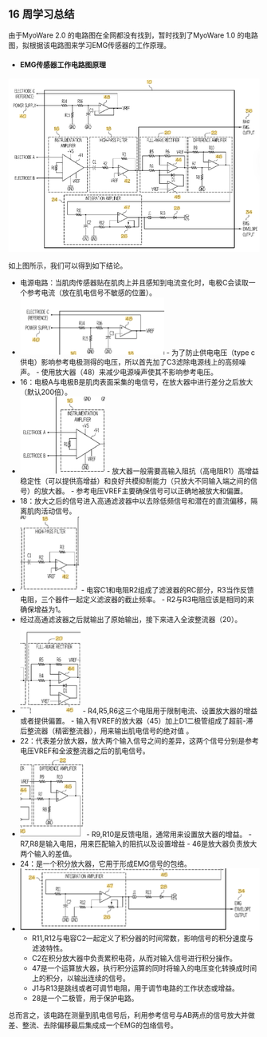 ## 16 周学习总结

由于MyoWare 2.0 的电路图在全网都没有找到，暂时找到了MyoWare 1.0 的电路图，拟根据该电路图来学习EMG传感器的工作原理。

- #### EMG传感器工作电路图原理

![image-20240214191259103](16week_summarize.assets/image-20240214191259103.png)

如上图所示，我们可以得到如下结论。

- 电源电路：当肌肉传感器贴在肌肉上并且感知到电流变化时，电极C会读取一个参考电流（放在肌电信号不敏感的位置）。
- <img src="16week_summarize.assets/image-20240214212518942.png" alt="image-20240214212518942" style="zoom:50%;" />
  - 为了防止供电电压（type c供电）影响参考电极测得的电压，所以首先加了C3滤除电源线上的高频噪声。
  - 使用放大器（48）来减少电源噪声使其不影响参考电压。
- 16：电极A与电极B是肌肉表面采集的电信号，在放大器中进行差分之后放大（默认200倍）。
- <img src="16week_summarize.assets/image-20240214212540119.png" alt="image-20240214212540119" style="zoom:50%;" />
  - 放大器一般需要高输入阻抗（高电阻R1）高增益稳定性（可以提供高增益）和良好共模抑制能力（只放大不同输入端之间的信号）的放大器。
  - 参考电压VREF主要确保信号可以正确地被放大和偏置。
- 18：放大之后的信号进入高通滤波器中以去除低频信号和潜在的直流偏移，隔离肌肉活动信号。
- <img src="16week_summarize.assets/image-20240214212603020.png" alt="image-20240214212603020" style="zoom:50%;" />
  - 电容C1和电阻R2组成了滤波器的RC部分，R3当作反馈电阻，三个器件一起定义滤波器的截止频率。
  - R2与R3电阻应该是相同的来确保增益为1。
- 经过高通滤波器之后就输出了原始输出，接下来进入全波整流器（20）。
- <img src="16week_summarize.assets/image-20240214212626294.png" alt="image-20240214212626294" style="zoom:50%;" />
  - R4,R5,R6这三个电阻用于限制电流、设置放大器的增益或者提供偏置。
  - 输入有VREF的放大器（45）加上D1二极管组成了超前-滞后整流器（精密整流器），用来输出肌电信号的绝对值 。
- 22：代表差分放大器，放大两个输入信号之间的差异，这两个信号分别是参考电压VREF和全波整流器之后的肌电信号。
- <img src="16week_summarize.assets/image-20240214214400344.png" alt="image-20240214214400344" style="zoom:50%;" />
  - R9,R10是反馈电阻，通常用来设置放大器的增益。
  - R7,R8是输入电阻，用来匹配输入的阻抗以及设置增益
  - 46是放大器负责放大两个输入的差值。
- 24：是一个积分放大器，它用于形成EMG信号的包络。
- ![image-20240214215308989](16week_summarize.assets/image-20240214215308989.png)
  - R11,R12与电容C2一起定义了积分器的时间常数，影响信号的积分速度与滤波特性。
  - C2在积分放大器中负责累积电荷，从而对输入信号进行积分操作。
  - 47是一个运算放大器，执行积分运算的同时将输入的电压变化转换成时间上的积分，以输出连续的信号。
  - J1与R13是跳线或者可调节电阻，用于调节电路的工作状态或增益。
  - 28是一个二极管，用于保护电路。

总而言之，该电路在测量到肌电信号后，利用参考信号与AB两点的信号放大并做差、整流、去除偏移最后集成成一个EMG的包络信号。

